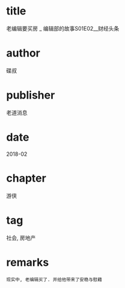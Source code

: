 # title
老编辑要买房 _ 编辑部的故事S01E02__财经头条

# author
碟叔

# publisher
老道消息

# date
2018-02

# chapter
游侠

# tag
社会, 房地产

# remarks
`现实中, 老编辑买了. 并给他带来了安稳与慰藉`
